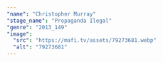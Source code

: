 ```yaml
---
"name": "Christopher Murray"
"stage_name": "Propaganda Ilegal"
"genre": "2013_149"
"image":
  "src": "https://mafi.tv/assets/79273681.webp"
  "alt": "79273681"
---
```

